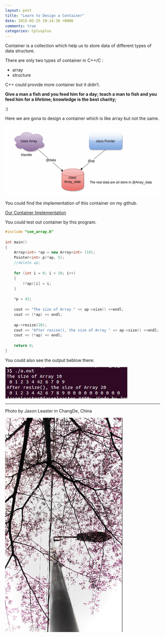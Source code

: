 ```yaml
---
layout: post
title: "Learn to Design a Container"
date: 2015-05-25 19:14:38 +0800
comments: true
categories: Cplusplus
---
```


Container is a collection which help us to store data of different types of data structure.

There are only two types of container in C++/C :

* array
* structure

C++ could provide more container but it didn’t.

**Give a man a fish and you feed him for a day; teach a man to fish and you feed him for a lifetime; knowledge is the best charity;**

:)

<!-- more -->
Here we are gona to design a container which is like array but not the same.

![images](/images/img_for_2015_05_24/arch.png)

You could find the implementation of this container on my github.

[Our Container Implementation](https://github.com/jasonleaster/Rumination_On_C_plus_plus/blob/master/chapter_13/con_array.h)

You could test out container by this program.

``` C++
#include "con_array.h"

int main()
{
    Array<int> *ap = new Array<int> (10);
    Pointer<int> p(*ap, 5);
    //delete ap;

    for (int i = 0; i < 10; i++)
    {
        (*ap)[i] = i;
    }

    *p = 42;

    cout << "The size of Array " << ap->size() <<endl;
    cout << (*ap) << endl;

    ap->resize(20);
    cout << "After resize(), the size of Array " << ap->size() <<endl;
    cout << (*ap) << endl;

    return 0;
}
```

You could also see the output beblow there:

![images](/images/img_for_2015_05_24/output1.png)

---------
Photo by Jason Leaster in ChangDe, China

![images](/images/img_for_2015_05_24/cherry_blossom.png)

